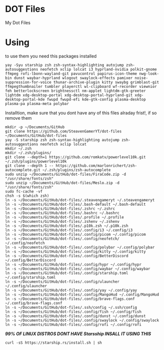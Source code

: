 # DOT Files
My Dot Files


 # Using


 to use them you need this packages installed 


`yay -Syu starship zsh zsh-syntax-highlighting autojump zsh-autosuggestions neofetch xclip lolcat i3 hyprland-nvidia polkit-gnome ffmpeg rofi-lbonn-wayland-git pavucontrol papirus-icon-theme nwg-look-bin dunst waybar-hyprland wlogout swaylock-effects pamixer noise-suppression-for-voice thunar-archive-plugin kitty swaybg grimblast-git ffmpegthumbnailer tumbler playerctl wl-clipboard wf-recorder viewnior feh betterlockscreen brightnessctl nm-applet lightdm-gtk-greeter lightdm xdg-desktop-portal xdg-desktop-portal-hyprland-git xdg-desktop-portal-kde fwupd fwupd-efi kde-gtk-config plasma-desktop plasma-pa plasma-meta polybar`


Installtion, make sure that you dont have any of this files alraday frist!, if so remove them


```
mkdir -p ~/Documents/GitHub
git clone https://github.com/SteavenGamerYT/dot-files ~/Documents/GitHub/dot-files
yay -S starship zsh zsh-syntax-highlighting autojump zsh-autosuggestions neofetch xclip lolcat
mkdir ~/.zsh
mkdir ~/.zsh/plugins/
git clone --depth=1 https://github.com/romkatv/powerlevel10k.git ~/.zsh/plugins/powerlevel10k
git clone --depth 1 -- https://github.com/marlonrichert/zsh-autocomplete.git ~/.zsh/plugins/zsh-autocomplete
sudo unzip ~/Documents/GitHub/dot-files/FiraCode.zip -d "/usr/share/fonts/zsh"
sudo unzip ~/Documents/GitHub/dot-files/Meslo.zip -d "/usr/share/fonts/zsh"
sudo fc-cache -vf
chsh -s $(which zsh)
ln -s ~/Documents/GitHub/dot-files/.steavengameryt ~/.steavengameryt
ln -s ~/Documents/GitHub/dot-files/.bash-default ~/.bash-default
ln -s ~/Documents/GitHub/dot-files/.zshrc ~/.zshrc
ln -s ~/Documents/GitHub/dot-files/.bashrc ~/.bashrc
ln -s ~/Documents/GitHub/dot-files/.profile ~/.profile
ln -s ~/Documents/GitHub/dot-files/.zshenv ~/.zshenv
ln -s ~/Documents/GitHub/dot-files/.p10k.zsh ~/.p10k.zsh
ln -s ~/Documents/GitHub/dot-files/.config/i3 ~/.config/i3
ln -s ~/Documents/GitHub/dot-files/.config/picom ~/.config/picom
ln -s ~/Documents/GitHub/dot-files/.config/neofetch/ ~/.config/neofetch
ln -s ~/Documents/GitHub/dot-files/.config/polybar ~/.config/polybar
ln -s ~/Documents/GitHub/dot-files/.config/kitty ~/.config/kitty
ln -s ~/Documents/GitHub/dot-files/.config/BetterDiscord ~/.config/BetterDiscord
ln -s ~/Documents/GitHub/dot-files/.config/hypr ~/.config/hypr
ln -s ~/Documents/GitHub/dot-files/.config/waybar ~/.config/waybar
ln -s ~/Documents/GitHub/dot-files/.config/starship.toml ~/.config/starship.toml
ln -s ~/Documents/GitHub/dot-files/.config/ulauncher ~/.config/ulauncher
ln -s ~/Documents/GitHub/dot-files/.config/yay ~/.config/yay
ln -s ~/Documents/GitHub/dot-files/.config/MangoHud ~/.config/MangoHud
ln -s ~/Documents/GitHub/dot-files/.config/brave-flags.conf ~/.config/brave-flags.conf
ln -s ~/Documents/GitHub/dot-files/.ssh/config ~/.ssh/config
ln -s ~/Documents/GitHub/dot-files/.config/fish ~/.config/fish
ln -s ~/Documents/GitHub/dot-files/.config/dunst ~/.config/dunst
ln -s ~/Documents/GitHub/dot-files/.config/swaylock ~/.config/swaylock
ln -s ~/Documents/GitHub/dot-files/.config/rofi ~/.config/rofi
```


***99% OF LINUX DISTROS DONT HAVE Starsship INSALL IT USING THIS***


`curl -sS https://starship.rs/install.sh | sh`
